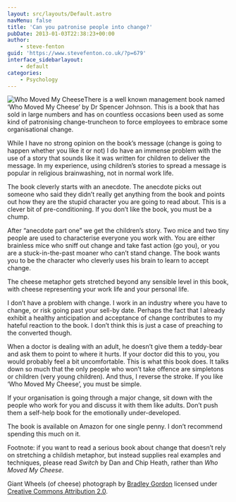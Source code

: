 ```yaml
---
layout: src/layouts/Default.astro
navMenu: false
title: 'Can you patronise people into change?'
pubDate: 2013-01-03T22:38:23+00:00
author:
    - steve-fenton
guid: 'https://www.stevefenton.co.uk/?p=679'
interface_sidebarlayout:
    - default
categories:
    - Psychology
---
```


![Who Moved My Cheese](https://www.stevefenton.co.uk/wp-content/uploads/2013/01/who-moved-my-cheese.jpg)There is a well known management book named ‘Who Moved My Cheese’ by Dr Spencer Johnson. This is a book that has sold in large numbers and has on countless occasions been used as some kind of patronising change-truncheon to force employees to embrace some organisational change.

While I have no strong opinion on the book’s message (change is going to happen whether you like it or not) I do have an immense problem with the use of a story that sounds like it was written for children to deliver the message. In my experience, using children’s stories to spread a message is popular in religious brainwashing, not in normal work life.

The book cleverly starts with an anecdote. The anecdote picks out someone who said they didn’t really get anything from the book and points out how they are the stupid character you are going to read about. This is a clever bit of pre-conditioning. If you don’t like the book, you must be a chump.

After “anecdote part one” we get the children’s story. Two mice and two tiny people are used to characterise everyone you work with. You are either brainless mice who sniff out change and take fast action (go you), or you are a stuck-in-the-past moaner who can’t stand change. The book wants you to be the character who cleverly uses his brain to learn to accept change.

The cheese metaphor gets stretched beyond any sensible level in this book, with cheese representing your work life and your personal life.

I don’t have a problem with change. I work in an industry where you have to change, or risk going past your sell-by date. Perhaps the fact that I already exhibit a healthy anticipation and acceptance of change contributes to my hateful reaction to the book. I don’t think this is just a case of preaching to the converted though.

When a doctor is dealing with an adult, he doesn’t give them a teddy-bear and ask them to point to where it hurts. If your doctor did this to you, you would probably feel a bit uncomfortable. This is what this book does. It talks down so much that the only people who won’t take offence are simpletons or children (very young children). And thus, I reverse the stroke. If you like ‘Who Moved My Cheese’, you must be simple.

If your organisation is going through a major change, sit down with the people who work for you and discuss it with them like adults. Don’t push them a self-help book for the emotionally under-developed.

The book is available on Amazon for one single penny. I don’t recommend spending this much on it.

Footnote: if you want to read a serious book about change that doesn’t rely on stretching a childish metaphor, but instead supplies real examples and techniques, please read *Switch* by Dan and Chip Heath, rather than *Who Moved My Cheese*.

Giant Wheels (of cheese) photograph by [Bradley Gordon](https://www.flickr.com/photos/icanchangethisright/7483598476) licensed under [Creative Commons Attribution 2.0](https://creativecommons.org/licenses/by/2.0/).